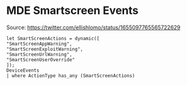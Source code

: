 # MDE Smartscreen Events

Source: https://twitter.com/ellishlomo/status/1655097765565722629

```
let SmartScreenActions = dynamic([
"SmartScreenAppWarning",
"SmartScreenExploitWarning",
"SmartScreenUrlWarning",
"SmartScreenUserOverride"
]);
DeviceEvents
| where ActionType has_any (SmartScreenActions)
```
